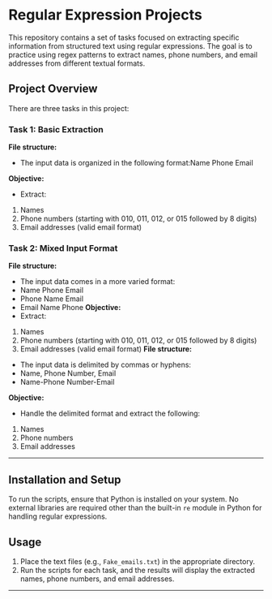 # Regular Expression Projects

This repository contains a set of tasks focused on extracting specific information from structured text using regular expressions. The goal is to practice using regex patterns to extract names, phone numbers, and email addresses from different textual formats.

## Project Overview

There are three tasks in this project:

### Task 1: Basic Extraction

**File structure:**
- The input data is organized in the following format:Name Phone Email

**Objective:**
- Extract:
1. Names
2. Phone numbers (starting with 010, 011, 012, or 015 followed by 8 digits)
3. Email addresses (valid email format)

### Task 2: Mixed Input Format

**File structure:**
- The input data comes in a more varied format:
- Name Phone Email
- Phone Name Email
- Email Name Phone
**Objective:**
- Extract:
1. Names
2. Phone numbers (starting with 010, 011, 012, or 015 followed by 8 digits)
3. Email addresses (valid email format)
**File structure:**
- The input data is delimited by commas or hyphens:
- Name, Phone Number, Email
- Name-Phone Number-Email

**Objective:**
- Handle the delimited format and extract the following:
1. Names
2. Phone numbers
3. Email addresses

---

## Installation and Setup

To run the scripts, ensure that Python is installed on your system. No external libraries are required other than the built-in `re` module in Python for handling regular expressions.

## Usage

1. Place the text files (e.g., `Fake_emails.txt`) in the appropriate directory.
2. Run the scripts for each task, and the results will display the extracted names, phone numbers, and email addresses.

---

